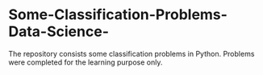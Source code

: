 # Some-Classification-Problems-Data-Science-
The repository consists some classification problems in Python. Problems were completed for the learning purpose only. 
